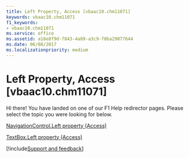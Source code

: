 ```yaml
---
title: Left Property, Access [vbaac10.chm11071]
keywords: vbaac10.chm11071
f1_keywords:
- vbaac10.chm11071
ms.service: office
ms.assetid: a18e8f9d-f843-4a89-a3c9-f0ba29077644
ms.date: 06/08/2017
ms.localizationpriority: medium
---
```



# Left Property, Access [vbaac10.chm11071]

Hi there! You have landed on one of our F1 Help redirector pages. Please select the topic you were looking for below.

[NavigationControl.Left property (Access)](https://msdn.microsoft.com/library/3e4f76fa-9e5c-a501-ae7f-38dfd89a836a%28Office.15%29.aspx)

[TextBox.Left property (Access)](https://msdn.microsoft.com/library/a184b336-215d-ffe0-d7ce-92f1fdc3b656%28Office.15%29.aspx)

[!include[Support and feedback](~/includes/feedback-boilerplate.md)]